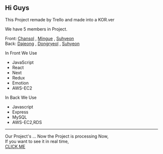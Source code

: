 ## Hi Guys

This Project remade by Trello and made into a KOR.ver

We have 5 members in Project.     

Front: [Chansol](https://github.com/badbeoti) ,
 [Mingue](https://github.com/gyumong) ,
  [Suhyeon](https://github.com/SuhyeonP)     
Back: [Dajeong](https://github.com/dismsssss) ,
 [Dongryeol](https://github.com/ryeol37) ,
  [Suhyeon](https://github.com/SuhyeonP)

In Front We Use
* JavaScript
* React
* Next
* Redux
* Emotion
* AWS-EC2

In Back We Use
* Javascript
* Express
* MySQL
* AWS-EC2,RDS


*****


Our Project's ...
Now the Project is processing Now,   
If you want to see it in real time,    
[CLICK ME](https://github.com/SuhyeonP/trello/tree/develop)

